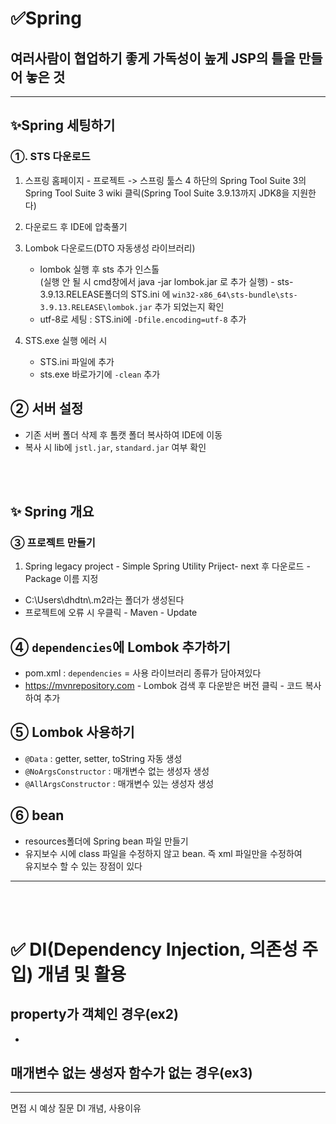 # ✅Spring

## 여러사람이 협업하기 좋게 가독성이 높게 JSP의 틀을 만들어 놓은 것

---

## ✨Spring 세팅하기
### ①. STS 다운로드

1. 스프링 홈페이지 - 프로젝트 -> 스프링 툴스 4 하단의 Spring Tool Suite 3의 Spring Tool Suite 3 wiki 클릭(Spring Tool Suite 3.9.13까지 JDK8을 지원한다)

2. 다운로드 후 IDE에 압축풀기

3. Lombok 다운로드(DTO 자동생성 라이브러리)

    - lombok 실행 후 sts 추가 인스톨  
  (실행 안 될 시 cmd창에서 java -jar lombok.jar 로 추가 실행) - sts-3.9.13.RELEASE폴더의 STS.ini 에 `win32-x86_64\sts-bundle\sts-3.9.13.RELEASE\lombok.jar` 추가 되었는지 확인
   - utf-8로 세팅 : STS.ini에 `-Dfile.encoding=utf-8` 추가

4. STS.exe 실행 에러 시
    - STS.ini 파일에 추가
    - sts.exe 바로가기에 `-clean` 추가

## ② 서버 설정
- 기존 서버 폴더 삭제 후 톰캣 폴더 복사하여 IDE에 이동 
- 복사 시 lib에 `jstl.jar`, `standard.jar` 여부 확인


<br>
<br>

## ✨ Spring 개요

### ③ 프로젝트 만들기
1. Spring legacy project - Simple Spring Utility Priject- next 후 다운로드 - Package 이름 지정
- C:\Users\dhdtn\\.m2라는 폴더가 생성된다
- 프로젝트에 오류 시 우클릭 - Maven - Update

## ④ `dependencies`에 Lombok 추가하기
- pom.xml : `dependencies` = 사용 라이브러리 종류가 담아져있다
- https://mvnrepository.com - Lombok 검색 후 다운받은 버전 클릭 - 코드 복사하여 추가

## ⑤ Lombok 사용하기
- `@Data` : getter, setter, toString 자동 생성
- `@NoArgsConstructor` : 매개변수 없는 생성자 생성
- `@AllArgsConstructor` : 매개변수 있는 생성자 생성
## ⑥ bean
- resources폴더에 Spring bean 파일 만들기
- 유지보수 시에 class 파일을 수정하지 않고 bean. 즉 xml 파일만을 수정하여   
유지보수 할 수 있는 장점이 있다
---
<br>
<br>

# ✅ DI(Dependency Injection, 의존성 주입) 개념 및 활용
## property가 객체인 경우(ex2)
- 

## 매개변수 없는 생성자 함수가 없는 경우(ex3)
---
면접 시 예상 질문
DI 개념, 사용이유
